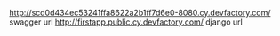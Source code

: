 http://scd0d434ec53241ffa8622a2b1ff7d6e0-8080.cy.devfactory.com/ swagger url
http://firstapp.public.cy.devfactory.com/ django url
